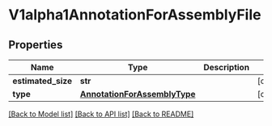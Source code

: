 # V1alpha1AnnotationForAssemblyFile

## Properties
Name | Type | Description | Notes
------------ | ------------- | ------------- | -------------
**estimated_size** | **str** |  | [optional] 
**type** | [**AnnotationForAssemblyType**](AnnotationForAssemblyType.md) |  | [optional] 

[[Back to Model list]](../README.md#documentation-for-models) [[Back to API list]](../README.md#documentation-for-api-endpoints) [[Back to README]](../README.md)


